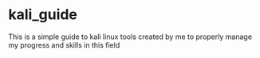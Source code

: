 # kali_guide
This is a simple guide to kali linux tools created by me to properly manage my progress and skills in this field

